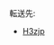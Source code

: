 <div>

転送先:

-   [H3zjp](/index.php?title=H3zjp&action=edit&redlink=1 "H3zjp (存在しないページ)")

</div>

<div>

</div>
